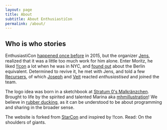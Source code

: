 ```yaml
---
layout: page
title: About
subtitle: About EnthusiastiCon
permalink: /about/
---
```


<div class="pretty-links">

## Who is who stories

EnthusiastiCon [happened once before](https://sourcecode.berlin/enthusiasticon/) in 2015, but the organizer [Jens](http://www.johl.io/), realized that it was a little too much work for him alone.
Enter Moritz, he liked [!!con](http://bangbangcon.com/) a lot when he was in NYC, and [found out](http://composition.al/blog/2017/03/31/scaling-bangbangcon/) about the Berlin equivalent.
Determined to revive it, he met with Jens, and told a few [Recursers](https://www.recurse.com/), of which [Joseph](http://dzol.github.io/) and [Veit](http://veitheller.de/) reacted *enthusiastised* and joined the team.

The logo idea was born in a sketchbook at [Stratum 0's Malkränzchen](https://stratum0.org/wiki/Malkr%C3%A4nzchen).
Brought to life by the spirited and talented Marina aka [mhmillustration](https://mhmillustration.myportfolio.com)!
We believe in [rubber ducking](https://en.wikipedia.org/wiki/Rubber_duck_debugging), as it can be understood to be about programming and sharing in the broader sense.

The website is forked from [StarCon](https://github.com/StarConUW/) and inspired by !!con.
Read: On the shoulders of giants.

</div>
